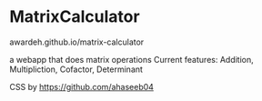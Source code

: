 # MatrixCalculator
awardeh.github.io/matrix-calculator

a webapp that does matrix operations
Current features:
Addition, Multipliction, Cofactor, Determinant


CSS by https://github.com/ahaseeb04
